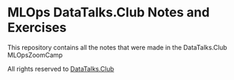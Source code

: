 # MLOps DataTalks.Club Notes and Exercises

This repository contains all the notes that were made in the DataTalks.Club MLOpsZoomCamp

All rights reserved to [DataTalks.Club](https://datatalks.club/)
